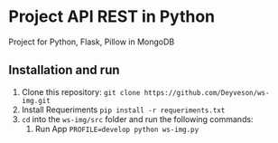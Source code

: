 # Project API REST in Python
Project for Python, Flask, Pillow in MongoDB

## Installation and run

1. Clone this repository: `git clone https://github.com/Deyveson/ws-img.git`
2. Install Requeriments `pip install -r requeriments.txt`
3. `cd` into the `ws-img/src` folder and run the following commands:
    1. Run App `PROFILE=develop python ws-img.py`